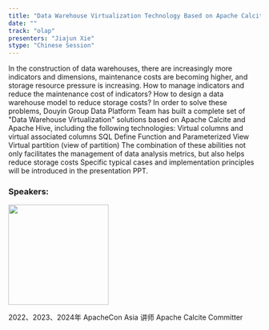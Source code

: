 ```yaml
---
title: "Data Warehouse Virtualization Technology Based on Apache Calcite"
date: ""
track: "olap"
presenters: "Jiajun Xie"
stype: "Chinese Session"
--- 
```


In the construction of data warehouses, there are increasingly more indicators and dimensions, maintenance costs are becoming higher, and storage resource pressure is increasing.
How to manage indicators and reduce the maintenance cost of indicators?
How to design a data warehouse model to reduce storage costs?
In order to solve these problems, Douyin Group Data Platform Team has built a complete set of "Data Warehouse Virtualization" solutions based on Apache Calcite and Apache Hive, including the following technologies:
Virtual columns and virtual associated columns SQL Define Function and Parameterized View Virtual partition (view of partition)
The combination of these abilities not only facilitates the management of data analysis metrics, but also helps reduce storage costs
Specific typical cases and implementation principles will be introduced in the presentation PPT.


### Speakers:

<img src="https://sessionize.com/image/0967-400o400o1-HcxPim85936bxfqTgxxkBt.jpg" width="200" /><br/>

2022、2023、2024年 ApacheCon Asia 讲师
Apache Calcite Committer